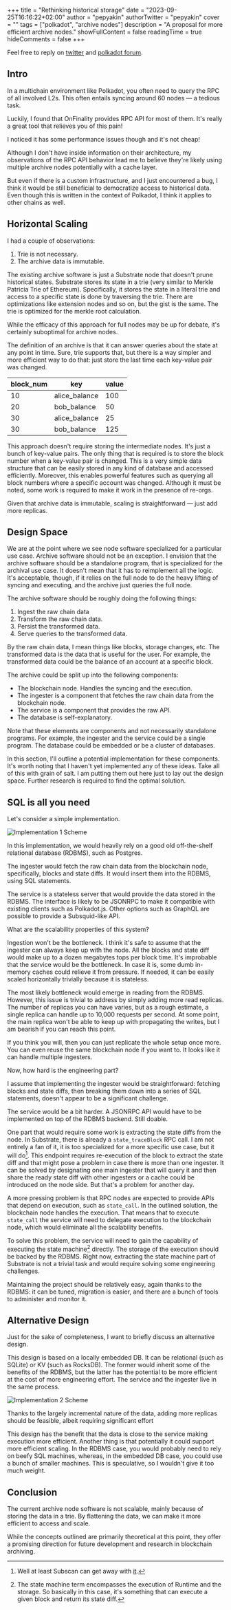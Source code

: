 +++
title = "Rethinking historical storage"
date = "2023-09-25T16:16:22+02:00"
author = "pepyakin"
authorTwitter = "pepyakin"
cover = ""
tags = ["polkadot", "archive nodes"]
description = "A proposal for more efficient archive nodes."
showFullContent = false
readingTime = true
hideComments = false
+++

Feel free to reply on [twitter](https://twitter.com/pepyakin/status/1706696616139182374) and [polkadot forum](https://forum.polkadot.network/t/rethinking-historical-storage/4059).

## Intro

In a multichain environment like Polkadot, you often need to query the RPC of all involved L2s. This often entails syncing around 60 nodes — a tedious task.

Luckily, I found that OnFinality provides RPC API for most of them. It's really a great tool that relieves you of this pain!

I noticed it has some performance issues though and it's not cheap!

Although I don't have inside information on their architecture, my observations of the RPC API behavior lead me to believe they're likely using multiple archive nodes potentially with a cache layer.

But even if there is a custom infrastructure, and I just encountered a bug, I think it would be still beneficial to democratize access to historical data. Even though this is written in the context of Polkadot, I think it applies to other chains as well.

## Horizontal Scaling

I had a couple of observations:

1. Trie is not necessary.
2. The archive data is immutable.

The existing archive software is just a Substrate node that doesn't prune historical states. Substrate stores its state in a trie (very similar to Merkle Patricia Trie of Ethereum). Specifically, it stores the state in a literal trie and access to a specific state is done by traversing the trie. There are optimizations like extension nodes and so on, but the gist is the same. The trie is optimized for the merkle root calculation.

While the efficacy of this approach for full nodes may be up for debate, it's certainly suboptimal for archive nodes.

The definition of an archive is that it can answer queries about the state at any point in time. Sure, trie supports that, but there is a way simpler and more efficient way to do that: just store the last time each key-value pair was changed.

| block_num | key | value |
|------|---|---|
10  | alice_balance | 100
20  | bob_balance | 50
30  | alice_balance | 25
30  | bob_balance | 125

This approach doesn't require storing the intermediate nodes. It's just a bunch of key-value pairs. The only thing that is required is to store the block number when a key-value pair is changed. This is a very simple data structure that can be easily stored in any kind of database and accessed efficiently. Moreover, this enables powerful features such as querying all block numbers where a specific account was changed. Although it must be noted, some work is required to make it work in the presence of re-orgs.

Given that archive data is immutable, scaling is straightforward — just add more replicas.

## Design Space

We are at the point where we see node software specialized for a particular use case. Archive
software should not be an exception. I envision that the archive software should be a standalone
program, that is specialized for the archival use case. It doesn't mean that it has to reimplement all the logic.
It's acceptable, though, if it relies on the full node to do the heavy lifting of syncing and executing, and
the archive just queries the full node.

The archive software should be roughly doing the following things:

1. Ingest the raw chain data
2. Transform the raw chain data.
3. Persist the transformed data.
4. Serve queries to the transformed data.

By the raw chain data, I mean things like blocks, storage changes, etc. The transformed data is the data that is useful for the user. For example, the transformed data could be the balance of an account at a specific block.

The archive could be split up into the following components:

- The blockchain node. Handles the syncing and the execution.
- The ingester is a component that fetches the raw chain data from the blockchain node.
- The service is a component that provides the raw API.
- The database is self-explanatory.

Note that these elements are components and not necessarily standalone programs. For example, the ingester and the service could be a single program. The database could be embedded or be a cluster of databases.

In this section, I'll outline a potential implementation for these components. It's worth noting that I haven't yet implemented any of these ideas. Take all of this with grain of salt. I am putting them out here just to lay out the design space. Further research is required to find the optimal solution.

## SQL is all you need

Let's consider a simple implementation.

![Implementation 1 Scheme](./assets/impl-1.png)

In this implementation, we would heavily rely on a good old off-the-shelf relational database (RDBMS), such as Postgres.

The ingester would fetch the raw chain data from the blockchain node, specifically, blocks and state diffs. It would insert them into the RDBMS, using SQL statements.

The service is a stateless server that would provide the data stored in the RDBMS. The interface is likely to be JSONRPC to make it compatible with existing clients such as Polkadot.js. Other options such as GraphQL are possible to provide a Subsquid-like API.

What are the scalability properties of this system?

Ingestion won't be the bottleneck. I think it's safe to assume that the ingester can always keep up with the node. All the blocks and state diff would make up to a dozen megabytes tops per block time. It's improbable that the service would be the bottleneck. In case it is, some dumb in-memory caches could relieve it from pressure. If needed, it can be easily scaled horizontally trivially because it is stateless.

The most likely bottleneck would emerge in reading from the RDBMS. However, this issue is trivial to address by simply adding more read replicas. The number of replicas you can have varies, but as a rough estimate, a single replica can handle up to 10,000 requests per second. At some point, the main replica won't be able to keep up with
propagating the writes, but I am bearish if you can reach this point.

If you think you will, then you can just replicate the whole setup once more. You can even reuse the same blockchain node if you want to. It looks like it can handle multiple ingesters.

Now, how hard is the engineering part?

I assume that implementing the ingester would be straightforward: fetching blocks and state diffs, then breaking them down into a series of SQL statements, doesn't appear to be a significant challenge.

The service would be a bit harder. A JSONRPC API would have to be implemented on top of the RDBMS backend. Still doable.

One part that would require some work is extracting the state diffs from the node. In Substrate, there is already a `state_traceBlock` RPC call. I am not entirely a fan of it, it is too specialized for a more specific use case, but it will do[^subscan-is-happy]. This endpoint requires re-execution of the block to extract the state diff and that might pose a problem in case there is more than one ingester. It can be solved by designating one main ingester that will query it and then share the ready state diff with other ingesters or a cache could be introduced on the node side. But that's a problem for another day.

[^subscan-is-happy]: Well at least Subscan can get away with [it](https://polkadot.subscan.io/extrinsic/0x9dc7de40d0d44bf4e2a5c3ae1a69becb2f182341ea00124b1ce07acd9be2d780?tab=state_tracing).

A more pressing problem is that RPC nodes are expected to provide APIs that depend on execution, such as `state_call`.
In the outlined solution, the blockchain node handles the execution. That means that to execute `state_call` the service will need to delegate execution to the blockchain node, which would eliminate all the scalability benefits.

To solve this problem, the service will need to gain the capability of executing the state machine[^state-machine] directly. The storage of the execution should be backed by the RDBMS. Right now, extracting the state machine part of Substrate is not a trivial task and would require solving some engineering challenges.

[^state-machine]: The state machine term encompasses the execution of Runtime and the storage. So basically in this case, it's something that can execute a given block and return its state diff.

Maintaining the project should be relatively easy, again thanks to the RDBMS: it can be tuned, migration is easier, and there are a bunch of tools to administer and monitor it.

## Alternative Design

Just for the sake of completeness, I want to briefly discuss an alternative design.

This design is based on a locally embedded DB. It can be relational (such as SQLite) or KV (such as RocksDB). The former would inherit some of the benefits of the RDBMS, but the latter has the potential to be more efficient at the cost of more engineering effort. The service and the ingester live in the same process.

![Implementation 2 Scheme](./assets/impl-2.png)

Thanks to the largely incremental nature of the data, adding more replicas should be feasible, albeit requiring significant effort

This design has the benefit that the data is close to the service making execution more efficient. Another thing is that potentially it could support more efficient scaling. In the RDBMS case, you would probably need to rely on beefy SQL machines, whereas, in the embedded DB case, you could use a bunch of smaller machines. This is speculative, so I wouldn't give it too much weight.

## Conclusion

The current archive node software is not scalable, mainly because of storing the data in a trie. By flattening the data, we can make it more efficient to access and scale.

While the concepts outlined are primarily theoretical at this point, they offer a promising direction for future development and research in blockchain archiving.
